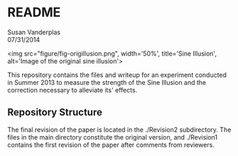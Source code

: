 # README
Susan Vanderplas  
07/31/2014  





<img src="figure/fig-origillusion.png", width='50%', title='Sine Illusion', alt='Image of the original sine illusion'>

This repository contains the files and writeup for an experiment conducted in Summer 2013 to measure the strength of the Sine Illusion and the correction necessary to alleviate its' effects. 

## Repository Structure

The final revision of the paper is located in the ./Revision2 subdirectory. The files in the main directory constitute the original version, and ./Revision1 contains the first revision of the paper after comments from reviewers. 

